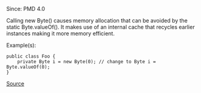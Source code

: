 Since: PMD 4.0

Calling new Byte() causes memory allocation that can be avoided by the static Byte.valueOf().
It makes use of an internal cache that recycles earlier instances making it more memory efficient.

Example(s):
```
public class Foo {
	private Byte i = new Byte(0); // change to Byte i =	Byte.valueOf(0);
}
```

[Source](https://pmd.github.io/pmd-5.5.4/pmd-java/rules/java/migrating.html#ByteInstantiation)
